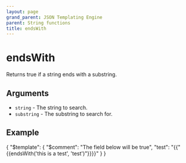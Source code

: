 ```yaml
---
layout: page
grand_parent: JSON Templating Engine
parent: String functions
title: endsWith
---
```


# endsWith

Returns true if a string ends with a substring.
## Arguments

- `string` - The string to search.
- `substring` - The substring to search for.

## Example

{
  "$template": {
    "$comment": "The field below will be true",
    "test": "{{"{{endsWith('this is a test', 'test')"}}}}"
  }
}
